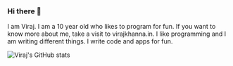 ### Hi there 👋

I am Viraj. I am a 10 year old who likes to program for fun. If you want to know more about me, take a visit to virajkhanna.in. I like programming and I am writing different things. I write code and apps for fun. 

![Viraj's GitHub stats](https://github-readme-stats.vercel.app/api?username=virajkhanna&show_icons=true&theme=dark)
